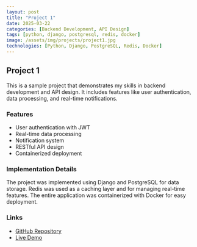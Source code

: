 ```yaml
---
layout: post
title: "Project 1"
date: 2025-03-22
categories: [Backend Development, API Design]
tags: [python, django, postgresql, redis, docker]
image: /assets/img/projects/project1.jpg
technologies: [Python, Django, PostgreSQL, Redis, Docker]
---
```


## Project 1

This is a sample project that demonstrates my skills in backend development and API design. It includes features like user authentication, data processing, and real-time notifications.

### Features

- User authentication with JWT
- Real-time data processing
- Notification system
- RESTful API design
- Containerized deployment

### Implementation Details

The project was implemented using Django and PostgreSQL for data storage. Redis was used as a caching layer and for managing real-time features. The entire application was containerized with Docker for easy deployment.

### Links

- [GitHub Repository](https://github.com/yourusername/project1)
- [Live Demo](https://project-demo-link.com)
